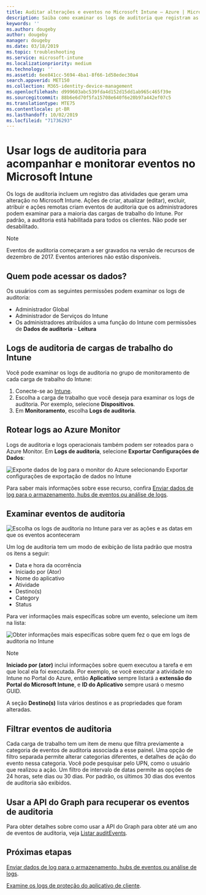 ```yaml
---
title: Auditar alterações e eventos no Microsoft Intune – Azure | Microsoft Docs
description: Saiba como examinar os logs de auditoria que registram as atividades do Microsoft Intune.
keywords: ''
ms.author: dougeby
author: dougeby
manager: dougeby
ms.date: 03/18/2019
ms.topic: troubleshooting
ms.service: microsoft-intune
ms.localizationpriority: medium
ms.technology: ''
ms.assetid: 6ee841cc-5694-4ba1-8f66-1d58edec30a4
search.appverid: MET150
ms.collection: M365-identity-device-management
ms.openlocfilehash: d999603abc539fda4d152d15dd1ab965c465f39e
ms.sourcegitcommit: 88b6e6d70f5fa15708e640f6e20b97a442ef07c5
ms.translationtype: MTE75
ms.contentlocale: pt-BR
ms.lasthandoff: 10/02/2019
ms.locfileid: "71736293"
---
```

# <a name="use-audit-logs-to-track-and-monitor-events-in-microsoft-intune"></a>Usar logs de auditoria para acompanhar e monitorar eventos no Microsoft Intune

Os logs de auditoria incluem um registro das atividades que geram uma alteração no Microsoft Intune. Ações de criar, atualizar (editar), excluir, atribuir e ações remotas criam eventos de auditoria que os administradores podem examinar para a maioria das cargas de trabalho do Intune. Por padrão, a auditoria está habilitada para todos os clientes. Não pode ser desabilitado.

> [!NOTE]
> Eventos de auditoria começaram a ser gravados na versão de recursos de dezembro de 2017. Eventos anteriores não estão disponíveis.

## <a name="who-can-access-the-data"></a>Quem pode acessar os dados?

Os usuários com as seguintes permissões podem examinar os logs de auditoria:

- Administrador Global
- Administrador de Serviços do Intune
- Os administradores atribuídos a uma função do Intune com permissões de **Dados de auditoria** - **Leitura**

## <a name="audit-logs-for-intune-workloads"></a>Logs de auditoria de cargas de trabalho do Intune

Você pode examinar os logs de auditoria no grupo de monitoramento de cada carga de trabalho do Intune:

1. Conecte-se ao [Intune](https://go.microsoft.com/fwlink/?linkid=2090973).
2. Escolha a carga de trabalho que você deseja para examinar os logs de auditoria. Por exemplo, selecione **Dispositivos**.
3. Em **Monitoramento**, escolha **Logs de auditoria**.

## <a name="route-logs-to-azure-monitor"></a>Rotear logs ao Azure Monitor

Logs de auditoria e logs operacionais também podem ser roteados para o Azure Monitor. Em **Logs de auditoria**, selecione **Exportar Configurações de Dados**:

![Exporte dados de log para o monitor do Azure selecionando Exportar configurações de exportação de dados no Intune](./media/monitor-audit-logs/audit-logs-export-data-settings.png)

Para saber mais informações sobre esse recurso, confira [Enviar dados de log para o armazenamento, hubs de eventos ou análise de logs](review-logs-using-azure-monitor.md).

## <a name="review-audit-events"></a>Examinar eventos de auditoria

![Escolha os logs de auditoria no Intune para ver as ações e as datas em que os eventos aconteceram](./media/monitor-audit-logs/monitor-audit-logs.png "Logs de auditoria")

Um log de auditoria tem um modo de exibição de lista padrão que mostra os itens a seguir:

- Data e hora da ocorrência
- Iniciado por (Ator)
- Nome do aplicativo
- Atividade
- Destino(s)
- Category
- Status

Para ver informações mais específicas sobre um evento, selecione um item na lista:

![Obter informações mais específicas sobre quem fez o que em logs de auditoria no Intune](./media/monitor-audit-logs/monitor-audit-log-detail.png "Detalhes de log de auditoria")

> [!NOTE]
> **Iniciado por (ator)** inclui informações sobre quem executou a tarefa e em que local ela foi executada. Por exemplo, se você executar a atividade no Intune no Portal do Azure, então **Aplicativo** sempre listará a **extensão do Portal do Microsoft Intune**, e **ID do Aplicativo** sempre usará o mesmo GUID.
> 
> A seção **Destino(s)** lista vários destinos e as propriedades que foram alteradas.  

## <a name="filter-audit-events"></a>Filtrar eventos de auditoria

Cada carga de trabalho tem um item de menu que filtra previamente a categoria de eventos de auditoria associada a esse painel. Uma opção de filtro separada permite alterar categorias diferentes, e detalhes de ação do evento nessa categoria. Você pode pesquisar pelo UPN, como o usuário que realizou a ação. Um filtro de intervalo de datas permite as opções de 24 horas, sete dias ou 30 dias. Por padrão, os últimos 30 dias dos eventos de auditoria são exibidos.

## <a name="use-graph-api-to-retrieve-audit-events"></a>Usar a API do Graph para recuperar os eventos de auditoria

Para obter detalhes sobre como usar a API do Graph para obter até um ano de eventos de auditoria, veja [Listar auditEvents](https://docs.microsoft.com/graph/api/intune-auditing-auditevent-list?view=graph-rest-1.0).

## <a name="next-steps"></a>Próximas etapas

[Enviar dados de log para o armazenamento, hubs de eventos ou análise de logs](review-logs-using-azure-monitor.md).

[Examine os logs de proteção do aplicativo de cliente](../apps/app-protection-policy-settings-log.md).

